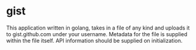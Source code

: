 # gist
This application written in golang, takes in a file of any kind and uploads it to gist.github.com under your username. Metadata for the file is supplied within the file itself. API information should be supplied on initialization.
